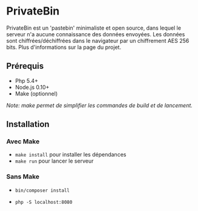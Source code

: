# PrivateBin

PrivateBin est un 'pastebin' minimaliste et open source, dans lequel le serveur n'a aucune connaissance des données
envoyées. Les données sont chiffrées/déchiffrées dans le navigateur par un chiffrement AES 256 bits. Plus d'informations
sur la page du projet.

## Prérequis

- Php 5.4+
- Node.js 0.10+
- Make (optionnel)

*Note: make permet de simplifier les commandes de build et de lancement.*

## Installation

### Avec Make

- `make install` pour installer les dépendances
- `make run` pour lancer le serveur

### Sans Make

- `bin/composer install`

- `php -S localhost:8080`